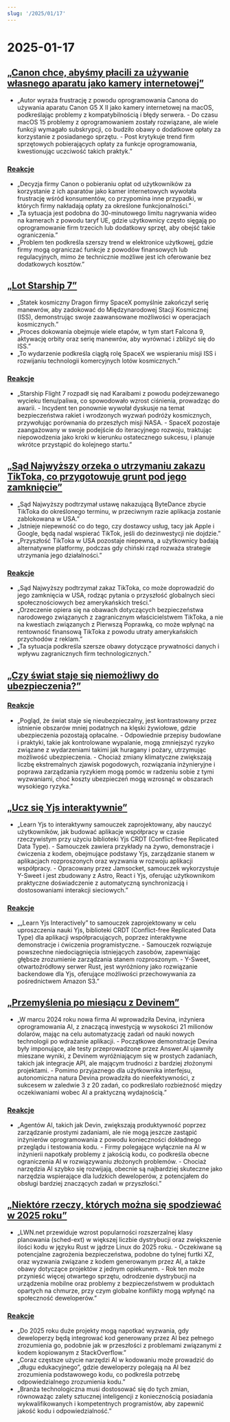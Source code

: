 ```yaml
---
slug: '/2025/01/17'
---
```


# 2025-01-17

## [„Canon chce, abyśmy płacili za używanie własnego aparatu jako kamery internetowej”](https://romanzipp.com/blog/no-you-cant-use-your-6299-canon-camera-as-a-webcam)

- „Autor wyraża frustrację z powodu oprogramowania Canona do używania aparatu Canon G5 X II jako kamery internetowej na macOS, podkreślając problemy z kompatybilnością i błędy serwera. - Do czasu macOS 15 problemy z oprogramowaniem zostały rozwiązane, ale wiele funkcji wymagało subskrypcji, co budziło obawy o dodatkowe opłaty za korzystanie z posiadanego sprzętu. - Post krytykuje trend firm sprzętowych pobierających opłaty za funkcje oprogramowania, kwestionując uczciwość takich praktyk.”

### [Reakcje](https://news.ycombinator.com/item?id=42735393)

- „Decyzja firmy Canon o pobieraniu opłat od użytkowników za korzystanie z ich aparatów jako kamer internetowych wywołała frustrację wśród konsumentów, co przypomina inne przypadki, w których firmy nakładają opłaty za określone funkcjonalności.”
- „Ta sytuacja jest podobna do 30-minutowego limitu nagrywania wideo na kamerach z powodu taryf UE, gdzie użytkownicy często sięgają po oprogramowanie firm trzecich lub dodatkowy sprzęt, aby obejść takie ograniczenia.”
- „Problem ten podkreśla szerszy trend w elektronice użytkowej, gdzie firmy mogą ograniczać funkcje z powodów finansowych lub regulacyjnych, mimo że technicznie możliwe jest ich oferowanie bez dodatkowych kosztów.”

## [„Lot Starship 7”](https://www.spacex.com/launches/mission/?missionId=starship-flight-7?submit)

- „Statek kosmiczny Dragon firmy SpaceX pomyślnie zakończył serię manewrów, aby zadokować do Międzynarodowej Stacji Kosmicznej (ISS), demonstrując swoje zaawansowane możliwości w operacjach kosmicznych.”
- „Proces dokowania obejmuje wiele etapów, w tym start Falcona 9, aktywację orbity oraz serię manewrów, aby wyrównać i zbliżyć się do ISS.”
- „To wydarzenie podkreśla ciągłą rolę SpaceX we wspieraniu misji ISS i rozwijaniu technologii komercyjnych lotów kosmicznych.”

### [Reakcje](https://news.ycombinator.com/item?id=42731091)

- „Starship Flight 7 rozpadł się nad Karaibami z powodu podejrzewanego wycieku tlenu/paliwa, co spowodowało wzrost ciśnienia, prowadząc do awarii. - Incydent ten ponownie wywołał dyskusje na temat bezpieczeństwa rakiet i wrodzonych wyzwań podróży kosmicznych, przywołując porównania do przeszłych misji NASA. - SpaceX pozostaje zaangażowany w swoje podejście do iteracyjnego rozwoju, traktując niepowodzenia jako kroki w kierunku ostatecznego sukcesu, i planuje wkrótce przystąpić do kolejnego startu.”

## [„Sąd Najwyższy orzeka o utrzymaniu zakazu TikToka, co przygotowuje grunt pod jego zamknięcie”](https://www.cnbc.com/2025/01/17/supreme-court-rules-to-uphold-tiktok-ban.html)

- „Sąd Najwyższy podtrzymał ustawę nakazującą ByteDance zbycie TikToka do określonego terminu, w przeciwnym razie aplikacja zostanie zablokowana w USA.”
- „Istnieje niepewność co do tego, czy dostawcy usług, tacy jak Apple i Google, będą nadal wspierać TikTok, jeśli do dezinwestycji nie dojdzie.”
- „Przyszłość TikToka w USA pozostaje niepewna, a użytkownicy badają alternatywne platformy, podczas gdy chiński rząd rozważa strategie utrzymania jego działalności.”

### [Reakcje](https://news.ycombinator.com/item?id=42738464)

- „Sąd Najwyższy podtrzymał zakaz TikToka, co może doprowadzić do jego zamknięcia w USA, rodząc pytania o przyszłość globalnych sieci społecznościowych bez amerykańskich treści.”
- „Orzeczenie opiera się na obawach dotyczących bezpieczeństwa narodowego związanych z zagranicznym właścicielstwem TikToka, a nie na kwestiach związanych z Pierwszą Poprawką, co może wpłynąć na rentowność finansową TikToka z powodu utraty amerykańskich przychodów z reklam.”
- „Ta sytuacja podkreśla szersze obawy dotyczące prywatności danych i wpływu zagranicznych firm technologicznych.”

## [„Czy świat staje się niemożliwy do ubezpieczenia?”](https://charleshughsmith.substack.com/p/is-the-world-becoming-uninsurable)

### [Reakcje](https://news.ycombinator.com/item?id=42732728)

- „Pogląd, że świat staje się nieubezpieczalny, jest kontrastowany przez istnienie obszarów mniej podatnych na klęski żywiołowe, gdzie ubezpieczenia pozostają opłacalne. - Odpowiednie przepisy budowlane i praktyki, takie jak kontrolowane wypalanie, mogą zmniejszyć ryzyko związane z wydarzeniami takimi jak huragany i pożary, utrzymując możliwość ubezpieczenia. - Chociaż zmiany klimatyczne zwiększają liczbę ekstremalnych zjawisk pogodowych, rozwiązania inżynieryjne i poprawa zarządzania ryzykiem mogą pomóc w radzeniu sobie z tymi wyzwaniami, choć koszty ubezpieczeń mogą wzrosnąć w obszarach wysokiego ryzyka.”

## [„Ucz się Yjs interaktywnie”](https://learn.yjs.dev/)

- „Learn Yjs to interaktywny samouczek zaprojektowany, aby nauczyć użytkowników, jak budować aplikacje współpracy w czasie rzeczywistym przy użyciu biblioteki Yjs CRDT (Conflict-free Replicated Data Type). - Samouczek zawiera przykłady na żywo, demonstracje i ćwiczenia z kodem, obejmujące podstawy Yjs, zarządzanie stanem w aplikacjach rozproszonych oraz wyzwania w rozwoju aplikacji współpracy. - Opracowany przez Jamsocket, samouczek wykorzystuje Y-Sweet i jest zbudowany z Astro, React i Yjs, oferując użytkownikom praktyczne doświadczenie z automatyczną synchronizacją i dostosowaniami interakcji sieciowych.”

### [Reakcje](https://news.ycombinator.com/item?id=42731582)

- „„Learn Yjs Interactively” to samouczek zaprojektowany w celu uproszczenia nauki Yjs, biblioteki CRDT (Conflict-free Replicated Data Type) dla aplikacji współpracujących, poprzez interaktywne demonstracje i ćwiczenia programistyczne. - Samouczek rozwiązuje powszechne niedociągnięcia istniejących zasobów, zapewniając głębsze zrozumienie zarządzania stanem rozproszonym. - Y-Sweet, otwartoźródłowy serwer Rust, jest wyróżniony jako rozwiązanie backendowe dla Yjs, oferujące możliwości przechowywania za pośrednictwem Amazon S3.”

## [„Przemyślenia po miesiącu z Devinem”](https://www.answer.ai/posts/2025-01-08-devin.html)

- „W marcu 2024 roku nowa firma AI wprowadziła Devina, inżyniera oprogramowania AI, z znaczącą inwestycją w wysokości 21 milionów dolarów, mając na celu automatyzację zadań od nauki nowych technologii po wdrażanie aplikacji. - Początkowe demonstracje Devina były imponujące, ale testy przeprowadzone przez Answer.AI ujawniły mieszane wyniki, z Devinem wyróżniającym się w prostych zadaniach, takich jak integracje API, ale mającym trudności z bardziej złożonymi projektami. - Pomimo przyjaznego dla użytkownika interfejsu, autonomiczna natura Devina prowadziła do nieefektywności, z sukcesem w zaledwie 3 z 20 zadań, co podkreślało rozbieżność między oczekiwaniami wobec AI a praktyczną wydajnością.”

### [Reakcje](https://news.ycombinator.com/item?id=42734681)

- „Agentów AI, takich jak Devin, zwiększają produktywność poprzez zarządzanie prostymi zadaniami, ale nie mogą jeszcze zastąpić inżynierów oprogramowania z powodu konieczności dokładnego przeglądu i testowania kodu. - Firmy polegające wyłącznie na AI w inżynierii napotkały problemy z jakością kodu, co podkreśla obecne ograniczenia AI w rozwiązywaniu złożonych problemów. - Chociaż narzędzia AI szybko się rozwijają, obecnie są najbardziej skuteczne jako narzędzia wspierające dla ludzkich deweloperów, z potencjałem do obsługi bardziej znaczących zadań w przyszłości.”

## [„Niektóre rzeczy, których można się spodziewać w 2025 roku”](https://lwn.net/Articles/1003780/)

- „LWN.net przewiduje wzrost popularności rozszerzalnej klasy planowania (sched-ext) w większej liczbie dystrybucji oraz zwiększenie ilości kodu w języku Rust w jądrze Linux do 2025 roku. - Oczekiwane są potencjalne zagrożenia bezpieczeństwa, podobne do tylnej furtki XZ, oraz wyzwania związane z kodem generowanym przez AI, a także obawy dotyczące projektów z jednym opiekunem. - Rok ten może przynieść więcej otwartego sprzętu, odrodzenie dystrybucji na urządzenia mobilne oraz problemy z bezpieczeństwem w produktach opartych na chmurze, przy czym globalne konflikty mogą wpłynąć na społeczność deweloperów.”

### [Reakcje](https://news.ycombinator.com/item?id=42731962)

- „Do 2025 roku duże projekty mogą napotkać wyzwania, gdy deweloperzy będą integrować kod generowany przez AI bez pełnego zrozumienia go, podobnie jak w przeszłości z problemami związanymi z kodem kopiowanym z StackOverflow.”
- „Coraz częstsze użycie narzędzi AI w kodowaniu może prowadzić do „długu edukacyjnego”, gdzie deweloperzy polegają na AI bez zrozumienia podstawowego kodu, co podkreśla potrzebę odpowiedzialnego zrozumienia kodu.”
- „Branża technologiczna musi dostosować się do tych zmian, równoważąc zalety sztucznej inteligencji z koniecznością posiadania wykwalifikowanych i kompetentnych programistów, aby zapewnić jakość kodu i odpowiedzialność.”

<head>
  <meta property="og:title" content="„Canon chce, abyśmy płacili za używanie własnego aparatu jako kamery internetowej”" />
  <meta property="og:type" content="website" />
  <meta property="og:image" content="https://og.cho.sh/api/og/?title=%E2%80%9ECanon%20chce%2C%20aby%C5%9Bmy%20p%C5%82acili%20za%20u%C5%BCywanie%20w%C5%82asnego%20aparatu%20jako%20kamery%20internetowej%E2%80%9D&subheading=pi%C4%85tek%2C%2017%20stycznia%202025%3A%20Podsumowanie%20Hacker%20News" />
</head>
